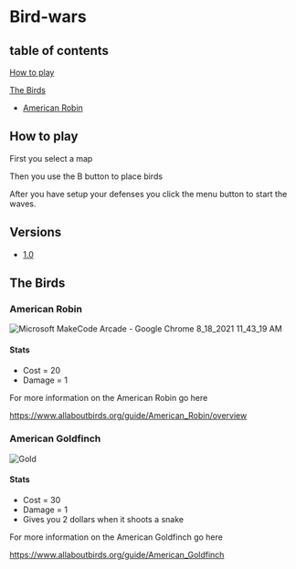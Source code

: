 # Bird-wars

## table of contents
[How to play](https://github.com/LucasMayhew/Bird-wars/blob/main/README.md#how-to-play)

[The Birds](https://github.com/LucasMayhew/Bird-wars/blob/main/README.md#the-birds)

* [ American Robin](https://github.com/LucasMayhew/Bird-wars/blob/main/README.md#american-robin)

## How to play 
First you select a map 

Then you use the B button to place birds

After you have setup your defenses you click the menu button to start the waves.

## Versions

* [1.0](https://makecode.com/_6Pb3jHggTaV0)

## The Birds


### American Robin

![Microsoft MakeCode Arcade - Google Chrome 8_18_2021 11_43_19 AM](https://user-images.githubusercontent.com/59377840/129940031-62f7d867-e919-4cb1-af70-51293198a661.jpg)

#### Stats

* Cost = 20
* Damage = 1

For more information on the American Robin go here

https://www.allaboutbirds.org/guide/American_Robin/overview


### American Goldfinch

![Gold](https://user-images.githubusercontent.com/59377840/130266098-ff8a2a9a-2738-49cf-a8ef-ad2870f96ead.jpg)

#### Stats

* Cost = 30
* Damage = 1
* Gives you 2 dollars when it shoots a snake


For more information on the American Goldfinch go here

https://www.allaboutbirds.org/guide/American_Goldfinch

